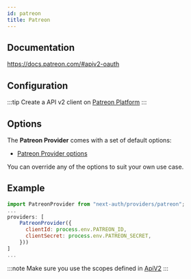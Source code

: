 ```yaml
---
id: patreon
title: Patreon
---
```


## Documentation

https://docs.patreon.com/#apiv2-oauth

## Configuration

:::tip
Create a API v2 client on [Patreon Platform](https://www.patreon.com/portal/registration/register-clients)
:::

## Options

The **Patreon Provider** comes with a set of default options:

- [Patreon Provider options](https://github.com/nextauthjs/next-auth/blob/main/packages/next-auth/src/providers/patreon.ts)

You can override any of the options to suit your own use case.

## Example

```js
import PatreonProvider from "next-auth/providers/patreon";
...
providers: [
    PatreonProvider({
      clientId: process.env.PATREON_ID,
      clientSecret: process.env.PATREON_SECRET,
    }))
]
...
```

:::note
Make sure you use the scopes defined in [ApiV2](https://docs.patreon.com/#scopes)
:::

